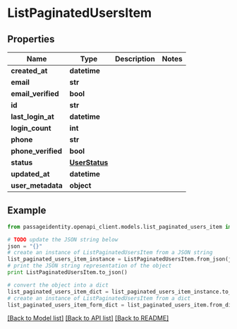 # ListPaginatedUsersItem


## Properties
Name | Type | Description | Notes
------------ | ------------- | ------------- | -------------
**created_at** | **datetime** |  | 
**email** | **str** |  | 
**email_verified** | **bool** |  | 
**id** | **str** |  | 
**last_login_at** | **datetime** |  | 
**login_count** | **int** |  | 
**phone** | **str** |  | 
**phone_verified** | **bool** |  | 
**status** | [**UserStatus**](UserStatus.md) |  | 
**updated_at** | **datetime** |  | 
**user_metadata** | **object** |  | 

## Example

```python
from passageidentity.openapi_client.models.list_paginated_users_item import ListPaginatedUsersItem

# TODO update the JSON string below
json = "{}"
# create an instance of ListPaginatedUsersItem from a JSON string
list_paginated_users_item_instance = ListPaginatedUsersItem.from_json(json)
# print the JSON string representation of the object
print ListPaginatedUsersItem.to_json()

# convert the object into a dict
list_paginated_users_item_dict = list_paginated_users_item_instance.to_dict()
# create an instance of ListPaginatedUsersItem from a dict
list_paginated_users_item_form_dict = list_paginated_users_item.from_dict(list_paginated_users_item_dict)
```
[[Back to Model list]](../README.md#documentation-for-models) [[Back to API list]](../README.md#documentation-for-api-endpoints) [[Back to README]](../README.md)


